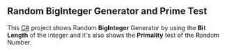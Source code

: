 ## Random BigInteger Generator and Prime Test

This [C#](https://en.wikipedia.org/wiki/C_Sharp_(programming_language)) project shows Random **BigInteger** Generator by using the **Bit Length** of the integer and it's also shows the **Primality** test of the Random Number.
